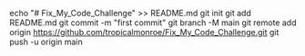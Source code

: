 echo "# Fix_My_Code_Challenge" >> README.md
git init
git add README.md
git commit -m "first commit"
git branch -M main
git remote add origin https://github.com/tropicalmonroe/Fix_My_Code_Challenge.git
git push -u origin main
